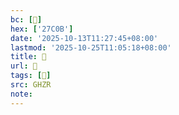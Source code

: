 ```yaml
---
bc: [𧰋]
hex: ['27C0B']
date: '2025-10-13T11:27:45+08:00'
lastmod: '2025-10-25T11:05:18+08:00'
title: 󰙥
url: 󰙥
tags: [𧰋]
src: GHZR
note:
---
```

